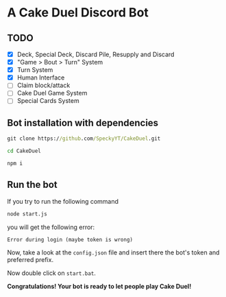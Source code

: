 # A Cake Duel Discord Bot

## TODO

- [x] Deck, Special Deck, Discard Pile, Resupply and Discard
- [x] "Game > Bout > Turn" System
- [x] Turn System
- [x] Human Interface
- [ ] Claim block/attack
- [ ] Cake Duel Game System
- [ ] Special Cards System

## Bot installation with dependencies

```cmd
git clone https://github.com/SpeckyYT/CakeDuel.git

cd CakeDuel

npm i
```

## Run the bot

If you try to run the following command

```cmd
node start.js
```

you will get the following error:

```
Error during login (maybe token is wrong)
```

Now, take a look at the `config.json` file and insert there the bot's token and preferred prefix.

Now double click on `start.bat`.

**Congratulations! Your bot is ready to let people play Cake Duel!**